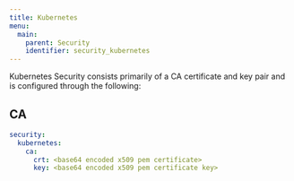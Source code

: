```yaml
---
title: Kubernetes
menu:
  main:
    parent: Security
    identifier: security_kubernetes
---
```


Kubernetes Security consists primarily of a CA certificate and key pair and is configured through the following:

## CA
```yaml
security:
  kubernetes:
    ca:
      crt: <base64 encoded x509 pem certificate>
      key: <base64 encoded x509 pem certificate key>
```
